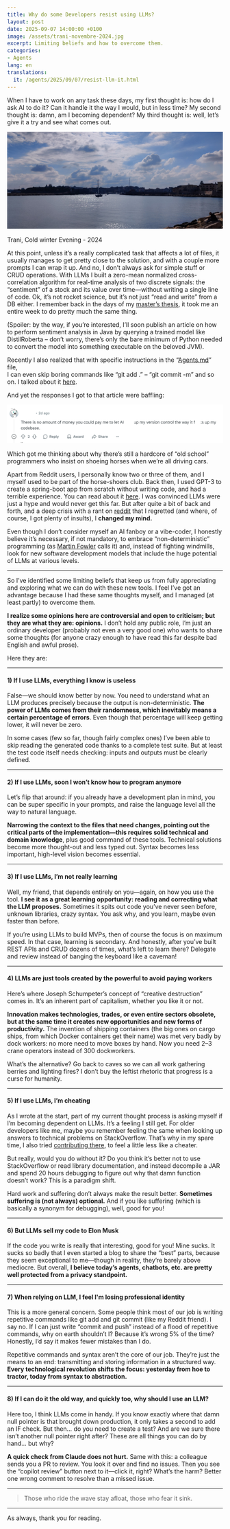 ```yaml
---
title: Why do some Developers resist using LLMs?
layout: post
date: 2025-09-07 14:00:00 +0100
image: /assets/trani-novembre-2024.jpg
excerpt: Limiting beliefs and how to overcome them.
categories:
- Agents
lang: en
translations:
  it: /agents/2025/09/07/resist-llm-it.html
---
```


When I have to work on any task these days, my first thought is: how do I ask AI to do it?
Can it handle it the way I would, but in less time? 
My second thought is: damn, am I becoming dependent? My third thought is: well, let’s give it a try and see what comes out.

<div class="post-image-container">
    <img src="/assets/trani-novembre-2024.jpg" class="post-image" alt="Trani" loading="lazy" decoding="async">
    <p class="post-image-subtitle">Trani, Cold winter Evening - 2024 </p>
</div>

At this point, unless it’s a really complicated task that affects a lot of files, it usually manages to get pretty close to the solution, 
and with a couple more prompts I can wrap it up. 
And no, I don’t always ask for simple stuff or CRUD operations. 
With LLMs I built a zero-mean normalized cross-correlation algorithm for real-time analysis of two discrete signals: 
the “sentiment” of a stock and its value over time—without writing a single line of code. 
Ok, it’s not rocket science, but it’s not just “read and write” from a DB either. 
I remember back in the days of my [master’s thesis](https://drive.google.com/file/d/0B6rh8wOHUAdNSE5OOFJwMC1PTHM/view?resourcekey=0-P1hJxJPBiz3AAdo4FJn8vA), 
it took me an entire week to do pretty much the same thing.

(Spoiler: by the way, if you’re interested, I’ll soon publish an article on how to perform sentiment analysis in Java by querying a trained model like DistilRoberta – don’t worry, there’s only the bare minimum of Python needed to convert the model into something executable on the beloved JVM).

Recently I also realized that with specific instructions in the “[Agents.md](https://agents.md/)” file,  
I can even skip boring commands like “git add .” – “git commit -m” and so on. I talked about it [here](https://gaetanopiazzolla.github.io/agents/2025/09/04/ai-powered-development-workflows.html).

And yet the responses I got to that article were baffling:

![reddit-rant.png](/assets/reddit-rant.png)

Which got me thinking about why there’s still a hardcore of “old school” 
programmers who insist on shoeing horses when we’re all driving cars.

Apart from Reddit users, I personally know two or three of them, 
and I myself used to be part of the horse-shoers club. 
Back then, I used GPT-3 to create a spring-boot app from scratch without writing code, and had a terrible experience.
You can read about it [here](https://blog.gopenai.com/i-used-chatgpt-to-generate-a-springboot-app-38cb51bf34bd). I was convinced LLMs were just a hype and would never get this far. But after quite a bit of back and forth, 
and a deep crisis with a rant on [reddit](https://www.reddit.com/r/webdev/comments/1kg0h8e/what_to_do_with_llms_taking_over_im_lost/)
that I regretted (and where, of course, I got plenty of insults), I **changed my mind.**
    
Even though I don’t consider myself an AI fanboy or a vibe-coder, 
I honestly believe it’s necessary, if not mandatory, to embrace “non-deterministic” programming (as [Martin Fowler](https://martinfowler.com/articles/2025-nature-abstraction.html)
calls it) and, instead of fighting windmills, look for new software development models that include the huge potential of LLMs at various levels.

---

So I’ve identified some limiting beliefs that keep us from fully appreciating and exploring what we can do with these new tools.
I feel I’ve got an advantage because I had these same thoughts myself, and I managed (at least partly) to overcome them.

**I realize some opinions here are controversial and open to criticism; but they are what they are: opinions.** I don’t hold any public role, I’m just an ordinary developer (probably not even a very good one) 
who wants to share some thoughts (for anyone crazy enough to have read this far despite bad English and awful prose).

Here they are:

---

#### 1) If I use LLMs, everything I know is useless

False—we should know better by now. You need to understand what an LLM produces precisely because the output is non-deterministic.
**The power of LLMs comes from their randomness, which inevitably means a certain percentage of errors**. Even though that percentage will keep getting lower, it will never be zero.

In some cases (few so far, though fairly complex ones) I’ve been able to skip reading the generated code thanks to a complete test suite. But at least the test code itself needs checking: inputs and outputs must be clearly defined.

---

#### 2) If I use LLMs, soon I won’t know how to program anymore

Let’s flip that around: if you already have a development plan in mind, you can be super specific in your prompts, and raise the language level all the way to natural language. 

**Narrowing the context to the files that need changes, pointing out the critical parts of the implementation—this requires solid technical and domain knowledge**, plus good command of these tools. Technical solutions become more thought-out and less typed out. Syntax becomes less important, high-level vision becomes essential.

---

#### 3) If I use LLMs, I’m not really learning

Well, my friend, that depends entirely on you—again, on how you use the tool. 
**I see it as a great learning opportunity: reading and correcting what the LLM proposes.** 
Sometimes it spits out code you’ve never seen before, unknown libraries, crazy syntax. You ask why, and you learn, maybe even faster than before. 

If you’re using LLMs to build MVPs, then of course the focus is on maximum speed. In that case, learning is secondary. 
And honestly, after you’ve built REST APIs and CRUD dozens of times, what’s left to learn there? Delegate and review instead of banging the keyboard like a caveman!

---

#### 4) LLMs are just tools created by the powerful to avoid paying workers

Here’s where Joseph Schumpeter’s concept of “creative destruction” comes in. It’s an inherent part of capitalism, 
whether you like it or not. 

**Innovation makes technologies, trades, or even entire sectors obsolete, 
but at the same time it creates new opportunities and new forms of productivity.** 
The invention of shipping containers (the big ones on cargo ships, from which Docker containers get their name) 
was met very badly by dock workers: no more need to move boxes by hand. Now you need 2–3 crane operators instead of 300 dockworkers. 

What’s the alternative? Go back to caves so we can all work gathering berries and lighting fires?
I don’t buy the leftist rhetoric that progress is a curse for humanity.

---

#### 5) If I use LLMs, I’m cheating

As I wrote at the start, part of my current thought process is asking myself if I’m becoming dependent on LLMs.
It’s a feeling I still get. For older developers like me, maybe you remember feeling the same when looking up answers to technical problems on StackOverflow. 
That’s why in my spare time, I also tried [contributing there](https://stackoverflow.com/users/2768318/gaetano-piazzolla), to feel a little less like a cheater. 

But really, would you do without it? Do you think it’s better not to use StackOverflow or read library documentation, 
and instead decompile a JAR and spend 20 hours debugging to figure out why that damn function doesn’t work? This is a paradigm shift. 

Hard work and suffering don’t always make the result better. **Sometimes suffering is (not always) optional.** 
And if you like suffering (which is basically a synonym for debugging), well, good for you!

---

#### 6) But LLMs sell my code to Elon Musk

If the code you write is really that interesting, good for you! Mine sucks. 
It sucks so badly that I even started a blog to share the “best” parts, because they seem exceptional to me—though in reality, 
they’re barely above mediocre. But overall, **I believe today’s agents, chatbots, etc. are pretty well protected from a privacy standpoint.**

---

#### 7) When relying on LLM, I feel I'm losing professional identity

This is a more general concern. Some people think most of our job is writing repetitive commands like git add and git commit (like my Reddit friend). 
I say no. If I can just write “commit and push” instead of a flood of repetitive commands, 
why on earth shouldn’t I? Because it’s wrong 5% of the time? Honestly, I’d say it makes fewer mistakes than I do. 

Repetitive commands and syntax aren’t the core of our job. They’re just the means to an end: transmitting and storing information in a structured way. 
**Every technological revolution shifts the focus: yesterday from hoe to tractor, today from syntax to abstraction.**

---

#### 8) If I can do it the old way, and quickly too, why should I use an LLM?

Here too, I think LLMs come in handy. If you know exactly where that damn null pointer is that brought down production, 
it only takes a second to add an IF check. But then… do you need to create a test? 
And are we sure there isn’t another null pointer right after? These are all things you can do by hand… but why?

**A quick check from Claude does not hurt.** Same with this: a colleague sends you a PR to review. You look it over and find no issues. 
Then you see the “copilot review” button next to it—click it, right? What’s the harm? Better one wrong comment to resolve than a missed issue.

---

> Those who ride the wave stay afloat, those who fear it sink.

---

As always, thank you for reading.